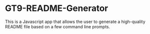 # GT9-README-Generator
This is a Javascript app that allows the user to generate a high-quality README file based on a few command line prompts.
